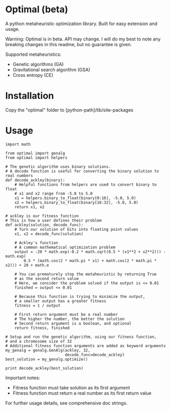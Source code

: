# Optimal (beta)
A python metaheuristic optimization library. Built for easy extension and usage.

Warning: Optimal is in beta. API may change. I will do my best to note any breaking changes in this readme, but no guarantee is given.

Supported metaheuristics:

* Genetic algorithms (GA)
* Gravitational search algorithm (GSA)
* Cross entropy (CE)

# Installation
Copy the "optimal" folder to [python-path]/lib/site-packages

# Usage
	import math

	from optimal import genalg
	from optimal import helpers

	# The genetic algorithm uses binary solutions.
	# A decode function is useful for converting the binary solution to real numbers
	def decode_ackley(binary):
		# Helpful functions from helpers are used to convert binary to float
		# x1 and x2 range from -5.0 to 5.0
		x1 = helpers.binary_to_float(binary[0:16], -5.0, 5.0)
		x2 = helpers.binary_to_float(binary[16:32], -5.0, 5.0)
		return x1, x2

	# ackley is our fitness function
	# This is how a user defines their problem
	def ackley(solution, decode_func):
		# Turn our solution of bits into floating point values
		x1, x2 = decode_func(solution)

		# Ackley's function
		# A common mathematical optimization problem
		output = -20 * math.exp(-0.2 * math.sqrt(0.5 * (x1**2 + x2**2))) - math.exp(
			0.5 * (math.cos(2 * math.pi * x1) + math.cos(2 * math.pi * x2))) + 20 + math.e

		# You can prematurely stop the metaheuristic by returning True
		# as the second return value
		# Here, we consider the problem solved if the output is <= 0.01
		finished = output <= 0.01

		# Because this function is trying to minimize the output,
		# a smaller output has a greater fitness
		fitness = 1 / output

		# First return argument must be a real number
		# The higher the number, the better the solution
		# Second return argument is a boolean, and optional
		return fitness, finished

	# Setup and run the genetic algorithm, using our fitness function, 
	# and a chromosome size of 32
	# Additional fitness function arguments are added as keyword arguments
	my_genalg = genalg.GenAlg(ackley, 32,
							  decode_func=decode_ackley)
	best_solution = my_genalg.optimize()

	print decode_ackley(best_solution)
	
Important notes:
* Fitness function must take solution as its first argument
* Fitness function must return a real number as its first return value

For further usage details, see comprehensive doc strings.
